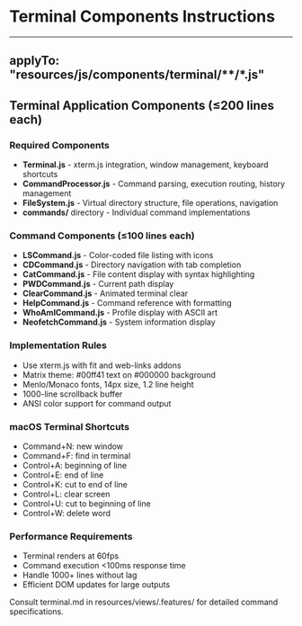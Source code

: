 # Terminal Components Instructions

---
applyTo: "resources/js/components/terminal/**/*.js"
---

## Terminal Application Components (≤200 lines each)

### Required Components
- **Terminal.js** - xterm.js integration, window management, keyboard shortcuts
- **CommandProcessor.js** - Command parsing, execution routing, history management
- **FileSystem.js** - Virtual directory structure, file operations, navigation
- **commands/** directory - Individual command implementations

### Command Components (≤100 lines each)
- **LSCommand.js** - Color-coded file listing with icons
- **CDCommand.js** - Directory navigation with tab completion
- **CatCommand.js** - File content display with syntax highlighting
- **PWDCommand.js** - Current path display
- **ClearCommand.js** - Animated terminal clear
- **HelpCommand.js** - Command reference with formatting
- **WhoAmICommand.js** - Profile display with ASCII art
- **NeofetchCommand.js** - System information display

### Implementation Rules
- Use xterm.js with fit and web-links addons
- Matrix theme: #00ff41 text on #000000 background
- Menlo/Monaco fonts, 14px size, 1.2 line height
- 1000-line scrollback buffer
- ANSI color support for command output

### macOS Terminal Shortcuts
- Command+N: new window
- Command+F: find in terminal
- Control+A: beginning of line
- Control+E: end of line
- Control+K: cut to end of line
- Control+L: clear screen
- Control+U: cut to beginning of line
- Control+W: delete word

### Performance Requirements
- Terminal renders at 60fps
- Command execution <100ms response time
- Handle 1000+ lines without lag
- Efficient DOM updates for large outputs

Consult terminal.md in resources/views/.features/ for detailed command specifications.
